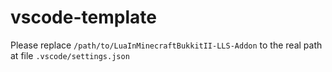 # vscode-template

Please replace `/path/to/LuaInMinecraftBukkitII-LLS-Addon` to the real path at file `.vscode/settings.json`
